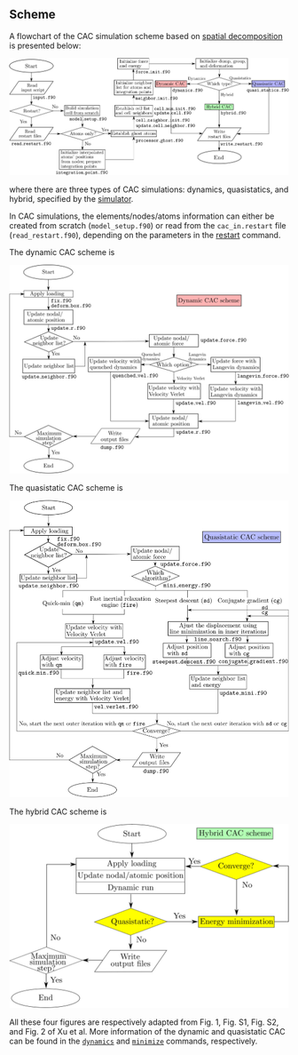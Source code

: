 ## Scheme

A flowchart of the CAC simulation scheme based on [spatial decomposition](parall.md) is presented below:

![cac-scheme](fig/main.jpg)

where there are three types of CAC simulations: dynamics, quasistatics, and hybrid, specified by the [simulator](../chapter5/simulator.md).

In CAC simulations, the elements/nodes/atoms information can either be created from scratch (`model_setup.f90`) or read from the `cac_in.restart` file (`read_restart.f90`), depending on the parameters in the [restart](../chapter5/restart.md) command.

The dynamic CAC scheme is

![dynamic-scheme](fig/dynamics.jpg)

The quasistatic CAC scheme is

![static-scheme](fig/statics.jpg)

The hybrid CAC scheme is

![static-scheme](fig/hybrid.jpg)

All these four figures are respectively adapted from Fig. 1, Fig. S1, Fig. S2, and Fig. 2 of Xu et al. More information of the dynamic and quasistatic CAC can be found in the [`dynamics`](../chapter5/dynamics.md) and [`minimize`](../chapter5/minimize.md) commands, respectively.